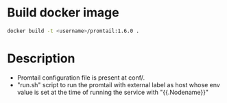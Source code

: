 # Build docker image
```sh
docker build -t <username>/promtail:1.6.0 .
```
# Description
- Promtail configuration file is present at conf/.
- "run.sh" script to run the promtail with external label as host whose env value is set at the time of running the service with "{{.Nodename}}"
